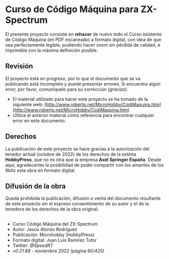 # Curso de Código Máquina para ZX-Spectrum

El presente proyecto consiste en **rehacer** de nuevo todo el Curso existente de Código Máquina (en PDF escaneado) a formato digital, con idea de que sea perfectamente legible, pudiendo hacer zoom sin pérdida de calidad, e imprimible con la máxima definición posible.

## Revisión

El proyecto está en progreso, por lo que el documento que se va publicando está incompleto y puede presentar errores. Si encuentra algún error, por favor, comuníquelo para su corrección *(gracias)*.

- El material utilizado para hacer este proyecto se ha tomado de la siguiente web: [http://www.robertp.net/MicroHobby/CodiMaquina.htm](http://www.robertp.net/MicroHobby/CodiMaquina.htm)
- Utilice el anterior material como referencia para encontrar cualquier error en este documento.

## Derechos

La publicación de este proyecto se hace gracias a la autorización del tenedor actual (octubre de 2022) de los derechos de la extinta **HobbyPress**, que no es otra que la empresa **Axel Springer España**. Desde aquí, agradecerles la posibilidad de poder compartir con los amantes de los 8bits esta obra en formato digital.

## Difusión de la obra

Queda prohibida la publicación, difusión o venta del documento resultante de este proyecto sin el expreso consentimiento de su autor y el de la tenedora de los derechos de la obra original.  

##

- Curso Código Máquina del ZX-Spectrum
- Autor: Jesús Alonso Rodríguez
- Publicación: Microhobby (HobbyPress)
- Formato digital: Juan Luis Ramírez Tutor
- Twitter: *@SpeedRT*
- *v0.21.88* - noviembre 2022 (página 90/425)